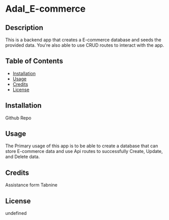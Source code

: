 # Adal_E-commerce

## Description

This is a backend app that creates a E-commerce database and seeds the provided data. You're also able to use CRUD routes to interact with the app.

## Table of Contents
- [Installation](#installation)
- [Usage](#usage)
- [Credits](#credits)
- [License](#license)

## Installation

Github Repo

## Usage

The Primary usage of this app is to be able to create a database that can store E-commerce data and use Api routes to successfully Create, Update, and Delete data.

## Credits

Assistance form Tabnine

## License

undefined

